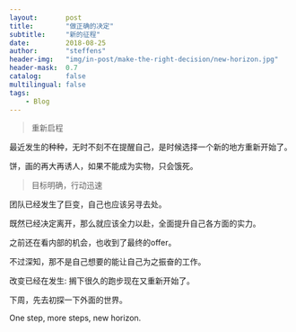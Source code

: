 ```yaml
---
layout:       post
title:        "做正确的决定"
subtitle:     "新的征程"
date:         2018-08-25
author:       "steffens"
header-img:   "img/in-post/make-the-right-decision/new-horizon.jpg"
header-mask:  0.7
catalog:      false
multilingual: false
tags:
    - Blog
---
```

> 重新启程

最近发生的种种，无时不刻不在提醒自己，是时候选择一个新的地方重新开始了。

饼，画的再大再诱人，如果不能成为实物，只会饿死。

> 目标明确，行动迅速

团队已经发生了巨变，自己也应该另寻去处。

既然已经决定离开，那么就应该全力以赴，全面提升自己各方面的实力。

之前还在看内部的机会，也收到了最终的offer。

不过深知，那不是自己想要的能让自己为之振奋的工作。

改变已经在发生: 搁下很久的跑步现在又重新开始了。

下周，先去初探一下外面的世界。

One step, more steps, new horizon.

